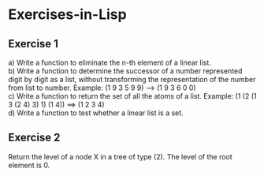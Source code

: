 # Exercises-in-Lisp

## Exercise 1

a) Write a function to eliminate the n-th element of a linear list.\
b) Write a function to determine the successor of a number represented digit by digit as a list, without transforming the representation of the number from list to number. Example: (1 9 3 5 9 9) --> (1 9 3 6 0 0)\
c) Write a function to return the set of all the atoms of a list. Example: (1 (2 (1 3 (2 4) 3) 1) (1 4)) ==> (1 2 3 4)\
d) Write a function to test whether a linear list is a set.

## Exercise 2

Return the level of a node X in a tree of type (2). The level of the root element is 0.
